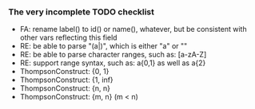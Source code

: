 ### The very incomplete TODO checklist

* FA: rename label() to id() or name(), whatever, but be consistent with other vars reflecting this field
* RE: be able to parse "(a|)", which is either "a" or ""
* RE: be able to parse character ranges, such as: [a-zA-Z]
* RE: support range syntax, such as: a{0,1} as well as a{2}
* ThompsonConstruct: {0, 1}
* ThompsonConstruct: {1, inf}
* ThompsonConstruct: {n, n}
* ThompsonConstruct: {m, n} (m < n)

